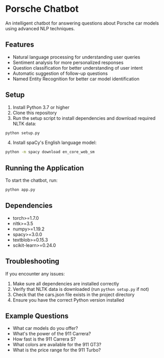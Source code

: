 # Porsche Chatbot

An intelligent chatbot for answering questions about Porsche car models using advanced NLP techniques.

## Features

- Natural language processing for understanding user queries
- Sentiment analysis for more personalized responses
- Question classification for better understanding of user intent
- Automatic suggestion of follow-up questions
- Named Entity Recognition for better car model identification

## Setup

1. Install Python 3.7 or higher
2. Clone this repository
3. Run the setup script to install dependencies and download required NLTK data:

```bash
python setup.py
```

4. Install spaCy's English language model:

```bash
python -m spacy download en_core_web_sm
```

## Running the Application

To start the chatbot, run:

```bash
python app.py
```

## Dependencies

- torch>=1.7.0
- nltk>=3.5
- numpy>=1.19.2
- spacy>=3.0.0
- textblob>=0.15.3
- scikit-learn>=0.24.0

## Troubleshooting

If you encounter any issues:

1. Make sure all dependencies are installed correctly
2. Verify that NLTK data is downloaded (run `python setup.py` if not)
3. Check that the cars.json file exists in the project directory
4. Ensure you have the correct Python version installed

## Example Questions

- What car models do you offer?
- What's the power of the 911 Carrera?
- How fast is the 911 Carrera S?
- What colors are available for the 911 GT3?
- What is the price range for the 911 Turbo? 